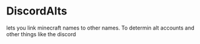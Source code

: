 # DiscordAlts
lets you link minecraft names to other names. To determin alt accounts and other things like the discord

